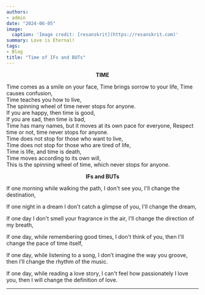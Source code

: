 ```yaml
---
authors:
- admin
date: "2024-06-05"
image:
  caption: 'Image credit: [resanskrit](https://resanskrit.com)'
summary: Love is Eternal!
tags:
- Blog
title: "Time of IFs and BUTs"
---
```

<p align="center"><b>TIME</b></p>
Time comes as a smile on your face, Time brings sorrow to your life, Time causes confusion,<br />
Time teaches you how to live,<br />
The spinning wheel of time never stops for anyone.<br />
If you are happy, then time is good,<br />
If you are sad, then time is bad,<br />
Time has many names, but it moves at its own pace for everyone, Respect time or not, time never stops for anyone.<br />
Time does not stop for those who want to live,<br />
Time does not stop for those who are tired of life,<br />
Time is life, and time is death,<br />
Time moves according to its own will,<br />
This is the spinning wheel of time, which never stops for anyone.
<p align="center"><b>IFs and BUTs</b></p>
If one morning while walking the path, I don't see you, I'll change the destination,<br />

If one night in a dream I don't catch a glimpse of you, I'll change the dream,<br />

If one day I don't smell your fragrance in the air, I'll change the direction of my breath,<br />

If one day, while remembering good times, I don't think of you, then I'll change the pace of time itself,<br />

If one day, while listening to a song, I don’t imagine the way you groove, then I’ll change the rhythm of the music.<br />

If one day, while reading a love story, I can't feel how passionately I love you, then I will change the definition of love.

---



